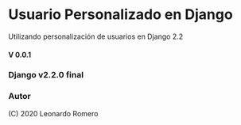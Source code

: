 # Usuario Personalizado en Django

Utilizando personalización de usuarios en Django 2.2

#### V 0.0.1

### Django v2.2.0 final

### Autor
(C) 2020 Leonardo Romero